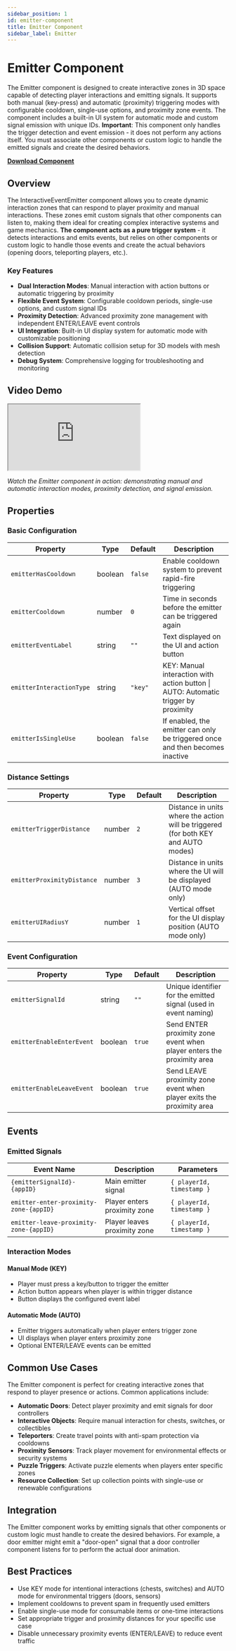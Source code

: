 ```yaml
---
sidebar_position: 1
id: emitter-component
title: Emitter Component
sidebar_label: Emitter
---
```


# Emitter Component

The Emitter component is designed to create interactive zones in 3D space capable of detecting player interactions and emitting signals. It supports both manual (key-press) and automatic (proximity) triggering modes with configurable cooldown, single-use options, and proximity zone events. The component includes a built-in UI system for automatic mode and custom signal emission with unique IDs. **Important**: This component only handles the trigger detection and event emission - it does not perform any actions itself. You must associate other components or custom logic to handle the emitted signals and create the desired behaviors.

**[Download Component](http://statics.numinia.xyz/hyperfy-components/Emitter-20250706.hyp)**

## Overview

The InteractiveEventEmitter component allows you to create dynamic interaction zones that can respond to player proximity and manual interactions. These zones emit custom signals that other components can listen to, making them ideal for creating complex interactive systems and game mechanics. **The component acts as a pure trigger system** - it detects interactions and emits events, but relies on other components or custom logic to handle those events and create the actual behaviors (opening doors, teleporting players, etc.).

### Key Features

- **Dual Interaction Modes**: Manual interaction with action buttons or automatic triggering by proximity
- **Flexible Event System**: Configurable cooldown periods, single-use options, and custom signal IDs
- **Proximity Detection**: Advanced proximity zone management with independent ENTER/LEAVE event controls
- **UI Integration**: Built-in UI display system for automatic mode with customizable positioning
- **Collision Support**: Automatic collision setup for 3D models with mesh detection
- **Debug System**: Comprehensive logging for troubleshooting and monitoring

## Video Demo

<div style={{position: "relative", paddingBottom: "56.25%", height: 0, overflow: "hidden", maxWidth: "100%", margin: "20px 0"}}>
  <iframe 
    src="https://www.youtube.com/embed/your-video-id" 
    style={{position: "absolute", top: 0, left: 0, width: "100%", height: "100%", border: 0}} 
    allowfullscreen>
  </iframe>
</div>

_Watch the Emitter component in action: demonstrating manual and automatic interaction modes, proximity detection, and signal emission._

## Properties

### Basic Configuration

| Property                    | Type    | Default | Description                                       |
| --------------------------- | ------- | ------- | ------------------------------------------------- |
| `emitterHasCooldown`        | boolean | `false` | Enable cooldown system to prevent rapid-fire triggering |
| `emitterCooldown`           | number  | `0`     | Time in seconds before the emitter can be triggered again |
| `emitterEventLabel`         | string  | `""`    | Text displayed on the UI and action button |
| `emitterInteractionType`    | string  | `"key"` | KEY: Manual interaction with action button \| AUTO: Automatic trigger by proximity |
| `emitterIsSingleUse`        | boolean | `false` | If enabled, the emitter can only be triggered once and then becomes inactive |

### Distance Settings

| Property                    | Type    | Default | Description                                       |
| --------------------------- | ------- | ------- | ------------------------------------------------- |
| `emitterTriggerDistance`    | number  | `2`     | Distance in units where the action will be triggered (for both KEY and AUTO modes) |
| `emitterProximityDistance`  | number  | `3`     | Distance in units where the UI will be displayed (AUTO mode only) |
| `emitterUIRadiusY`          | number  | `1`     | Vertical offset for the UI display position (AUTO mode only) |

### Event Configuration

| Property                    | Type    | Default | Description                                       |
| --------------------------- | ------- | ------- | ------------------------------------------------- |
| `emitterSignalId`           | string  | `""`    | Unique identifier for the emitted signal (used in event naming) |
| `emitterEnableEnterEvent`   | boolean | `true`  | Send ENTER proximity zone event when player enters the proximity area |
| `emitterEnableLeaveEvent`   | boolean | `true`  | Send LEAVE proximity zone event when player exits the proximity area |

## Events

### Emitted Signals

| Event Name                             | Description                    | Parameters                   |
| -------------------------------------- | ------------------------------ | ---------------------------- |
| `{emitterSignalId}-{appID}`            | Main emitter signal            | `{ playerId, timestamp }`    |
| `emitter-enter-proximity-zone-{appID}` | Player enters proximity zone   | `{ playerId, timestamp }`    |
| `emitter-leave-proximity-zone-{appID}` | Player leaves proximity zone   | `{ playerId, timestamp }`    |

### Interaction Modes

#### Manual Mode (KEY)
- Player must press a key/button to trigger the emitter
- Action button appears when player is within trigger distance
- Button displays the configured event label

#### Automatic Mode (AUTO)
- Emitter triggers automatically when player enters trigger zone
- UI displays when player enters proximity zone
- Optional ENTER/LEAVE events can be emitted

## Common Use Cases

The Emitter component is perfect for creating interactive zones that respond to player presence or actions. Common applications include:

- **Automatic Doors**: Detect player proximity and emit signals for door controllers
- **Interactive Objects**: Require manual interaction for chests, switches, or collectibles
- **Teleporters**: Create travel points with anti-spam protection via cooldowns
- **Proximity Sensors**: Track player movement for environmental effects or security systems
- **Puzzle Triggers**: Activate puzzle elements when players enter specific zones
- **Resource Collection**: Set up collection points with single-use or renewable configurations

## Integration

The Emitter component works by emitting signals that other components or custom logic must handle to create the desired behaviors. For example, a door emitter might emit a "door-open" signal that a door controller component listens for to perform the actual door animation.

## Best Practices

- Use KEY mode for intentional interactions (chests, switches) and AUTO mode for environmental triggers (doors, sensors)
- Implement cooldowns to prevent spam in frequently used emitters
- Enable single-use mode for consumable items or one-time interactions
- Set appropriate trigger and proximity distances for your specific use case
- Disable unnecessary proximity events (ENTER/LEAVE) to reduce event traffic
